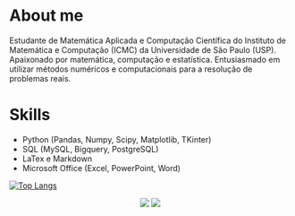 # About me 
Estudante de Matemática Aplicada e Computação Científica do Instituto de Matemática e Computação (ICMC) da Universidade de São Paulo (USP). Apaixonado por matemática, computação e estatística. Entusiasmado em utilizar métodos numéricos e computacionais para a resolução de problemas reais.

# Skills

- Python (Pandas, Numpy, Scipy, Matplotlib, TKinter)
- SQL (MySQL, Bigquery, PostgreSQL)
- LaTex e Markdown
- Microsoft Office (Excel, PowerPoint, Word)

[![Top Langs](https://github-readme-stats.vercel.app/api/top-langs/?username=gabrielcoout&layout=donut)](https://github.com/gabrielcoout/github-readme-stats)


<div>
  <center>
  <a href="https://www.linkedin.com/in/gabrielcoout/" alt="LinkedIn"><img src="https://img.shields.io/badge/LinkedIn-0077B5?style=for-the-badge&logo=linkedin&logoColor=white" /></a>
  <a href="https://medium.com/@gabriel.coutinho.chaves" alt="Medium"><img src="https://img.shields.io/badge/Medium-12100E?style=for-the-badge&logo=medium&logoColor=white"/></a>
  </center>
  </div>
